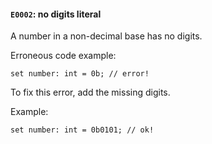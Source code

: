 #### `E0002`: no digits literal

A number in a non-decimal base has no digits.

Erroneous code example:

```
set number: int = 0b; // error!
```

To fix this error, add the missing digits.

Example:

```
set number: int = 0b0101; // ok!
```
